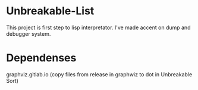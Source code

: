 # Unbreakable-List

This project is first step to lisp interpretator. I've made accent on dump and debugger system. 

# Dependenses

graphviz.gitlab.io
(copy files from release in graphwiz to dot in Unbreakable Sort)
